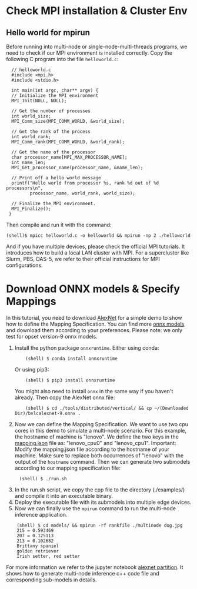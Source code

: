 # Check MPI installation & Cluster Env
## Hello world for mpirun
Before running into multi-node or single-node-multi-threads programs, we need to check if our MPI environment is installed correctly. Copy the following C program into the file `helloworld.c`:

      // helloworld.c
      #include <mpi.h>
      #include <stdio.h>

      int main(int argc, char** argv) {
      // Initialize the MPI environment
      MPI_Init(NULL, NULL);

      // Get the number of processes
      int world_size;
      MPI_Comm_size(MPI_COMM_WORLD, &world_size);

      // Get the rank of the process
      int world_rank;
      MPI_Comm_rank(MPI_COMM_WORLD, &world_rank);

      // Get the name of the processor
      char processor_name[MPI_MAX_PROCESSOR_NAME];
      int name_len;
      MPI_Get_processor_name(processor_name, &name_len);

      // Print off a hello world message
      printf("Hello world from processor %s, rank %d out of %d processors\n",
             processor_name, world_rank, world_size);

      // Finalize the MPI environment.
      MPI_Finalize();
     }
     
Then compile and run it with the command:

    (shell)$ mpicc helloworld.c -o helloworld && mpirun -np 2 ./helloworld

    
And if you have multiple devices, please check the official MPI tutorials. It introduces how to build a local LAN cluster with MPI. For a supercluster like Slurm, PBS, DAS-5, we refer to their official instructions for MPI configurations.

# Download ONNX models & Specify Mappings

In this tutorial, you need to download [AlexNet](https://github.com/onnx/models/blob/main/vision/classification/alexnet/model/bvlcalexnet-9.onnx) for a simple demo to show how to define the Mapping Specification.
You can find more [onnx models](https://github.com/onnx/models) and download them according to your preferences.
Please note: we only test for opset version-9 onnx models.

1. Install the python package `onnxruntime`. Either using conda:

    ```
        (shell) $ conda install onnxruntime
    ```
    Or using pip3:
    ```
        (shell) $ pip3 install onnxruntime
    ```
   You might also need to install `onnx` in the same way if you haven't already.
    Then copy the AlexNet onnx file:
    ```
        (shell) $ cd ./tools/distributed/vertical/ && cp ~/(Downloaded Dir)/bvlcalexnet-9.onnx .
    ```    

2. Now we can define the Mapping Specification. We want to use two cpu cores in this demo to simulate a multi-node scenario. For this example, the hostname of machine is "lenovo". We define the two keys in the [mapping.json](https://github.com/parrotsky/AutoDiCE/blob/main/tools/distributed/vertical/mapping.json) file as: "lenovo_cpu0"  and "lenovo_cpu1".
Important: Modify the mapping.json file according to the hostname of your machine. Make sure to replace both occurrences of "lenovo" with the output of the `hostname` command. Then we can generate two submodels according to our mapping specification file:

```    
     (shell) $ ./run.sh
```
    
3. In the run.sh script, we copy the cpp file to the directory (./examples/) and compile it into an executable binary. 
4. Deploy the executable file with its submodels into multiple edge devices. 
5. Now we can finally use the `mpirun` command to run the multi-node inference application.
```    
    (shell) $ cd models/ && mpirun -rf rankfile ./multinode dog.jpg
    215 = 0.593469
    207 = 0.125113
    213 = 0.102682
    Brittany spaniel 
    golden retriever 
    Irish setter, red setter 
```    
    
For more information we refer to the jupyter notebook [alexnet partition](https://github.com/parrotsky/AutoDiCE/blob/main/tools/distributed/vertical/vertical%20partition%20tutorial.ipynb). It shows how to generate multi-node inference c++ code file and corresponding sub-models in details.
